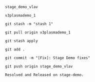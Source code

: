 ```text
stage_demo_vlav
```

```text
v3plasmademo_1
```

```text
git stash -m "stash 1"
```

```text
git pull origin v3plasmademo_1
```

```text
git stash apply
```

```text
git add .
```

```text
git commit -m "[Fix]: Stage Demo fixes"
```

```text
git push origin stage_demo_vlav
```

```text
Resolved and Released on stage-demo.
```